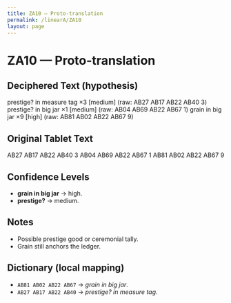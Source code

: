 ```yaml
---
title: ZA10 — Proto-translation
permalink: /linearA/ZA10
layout: page
---
```


# ZA10 — Proto-translation

## Deciphered Text (hypothesis)
prestige? in measure tag ×3   [medium]   (raw: AB27 AB17 AB22 AB40 3)
prestige? in big jar ×1       [medium]   (raw: AB04 AB69 AB22 AB67 1)
grain in big jar ×9           [high]     (raw: AB81 AB02 AB22 AB67 9)

## Original Tablet Text
AB27 AB17 AB22 AB40 3
AB04 AB69 AB22 AB67 1
AB81 AB02 AB22 AB67 9

## Confidence Levels
- **grain in big jar** → high.  
- **prestige?** → medium.  

## Notes
- Possible prestige good or ceremonial tally.  
- Grain still anchors the ledger.  

## Dictionary (local mapping)
- `AB81 AB02 AB22 AB67` → *grain in big jar*.  
- `AB27 AB17 AB22 AB40` → *prestige? in measure tag*.  